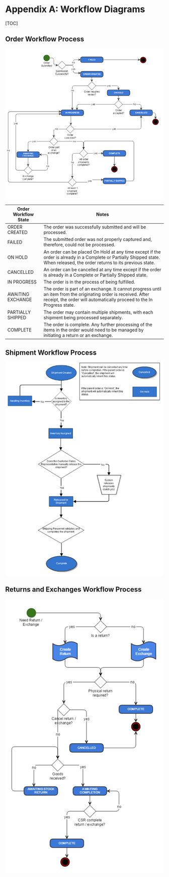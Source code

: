 # Appendix A: Workflow Diagrams

[TOC]

## Order Workflow Process

![](images/AppendixA-01.png)

| **Order Workflow State** | **Notes** |
| --- | --- |
| ORDER CREATED | The order was successfully submitted and will be processed. |
| FAILED | The submitted order was not properly captured and, therefore, could not be processed.|
| ON HOLD | An order can be placed On Hold at any time except if the order is already in a Complete or Partially Shipped state. When released, the order returns to its previous state. |
| CANCELLED | An order can be cancelled at any time except if the order is already in a Complete or Partially Shipped state. |
| IN PROGRESS | The order is in the process of being fulfilled. |
| AWAITING EXCHANGE | The order is part of an exchange. It cannot progress until an item from the originating order is received. After receipt, the order will automatically proceed to the In Progress state. |
| PARTIALLY SHIPPED | The order may contain multiple shipments, with each shipment being processed separately. |
| COMPLETE | The order is complete. Any further processing of the items in the order would need to be managed by initiating a return or an exchange. |

## Shipment Workflow Process

![](images/AppendixA-02.png)

## Returns and Exchanges Workflow Process

![](images/AppendixA-03.png)
